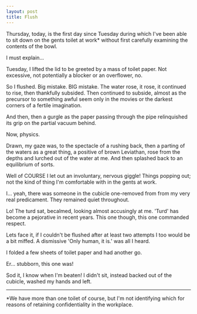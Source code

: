 ```yaml
---
layout: post
title: Flush
---
```


Thursday, today, is the first day since Tuesday during which I've been able to sit down on the gents toilet at work* without first carefully examining the contents of the bowl.

I must explain…

Tuesday, I lifted the lid to be greeted by a mass of toilet paper.  Not excessive, not potentially a blocker or an overflower, no.

So I flushed.  Big mistake.  BIG mistake.  The water rose, it rose, it continued to rise, then thankfully subsided.  Then continued to subside, almost as the precursor to something awful seem only in the movies or the darkest corners of a fertile imagination.

And then, then a gurgle as the paper passing through the pipe relinquished its grip on the partial vacuum behind.

Now, physics.

Drawn, my gaze was, to the spectacle of a rushing back, then a parting of the waters as a great thing, a positive of brown Leviathan, rose from the depths and lurched out of the water at me.  And then splashed back to an equilibrium of sorts.

Well of COURSE I let out an involuntary, nervous giggle!  Things popping out; not the kind of thing I'm comfortable with in the gents at work.

I… yeah, there was someone in the cubicle one-removed from from my very real predicament.  They remained quiet throughout.

Lo!  The turd sat, becalmed, looking almost accusingly at me.  'Turd' has become a pejorative in recent years.  This one though, this one commanded respect.

Lets face it, if I couldn't be flushed after at least two attempts I too would be a bit miffed.  A dismissive 'Only human, it is.' was all I heard.

I folded a few sheets of toilet paper and had another go.

Er… stubborn, this one was!

Sod it, I know when I'm beaten!  I didn't sit, instead backed out of the cubicle, washed my hands and left.

---

*We have more than one toilet of course, but I'm not identifying which for reasons of retaining confidentiality in the workplace.
